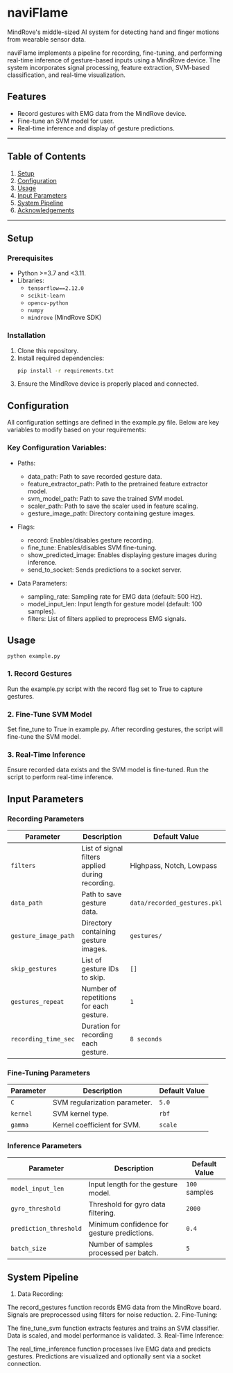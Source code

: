 # naviFlame
MindRove's middle-sized AI system for detecting hand and finger motions from wearable sensor data.

naviFlame implements a pipeline for recording, fine-tuning, and performing real-time inference of gesture-based inputs using a MindRove device. The system incorporates signal processing, feature extraction, SVM-based classification, and real-time visualization.

## Features
- Record gestures with EMG data from the MindRove device.
- Fine-tune an SVM model for user.
- Real-time inference and display of gesture predictions.


---

## Table of Contents
1. [Setup](#setup)
2. [Configuration](#configuration)
3. [Usage](#usage)
4. [Input Parameters](#input-parameters)
5. [System Pipeline](#system-pipeline)
6. [Acknowledgements](#acknowledgements)

---

## Setup

### Prerequisites
- Python >=3.7 and <3.11.
- Libraries:
  - `tensorflow==2.12.0`
  - `scikit-learn`
  - `opencv-python`
  - `numpy`
  - `mindrove` (MindRove SDK)

### Installation
1. Clone this repository.
2. Install required dependencies:
   ```bash
   pip install -r requirements.txt
3. Ensure the MindRove device is properly placed and connected.


## Configuration
All configuration settings are defined in the example.py file. Below are key variables to modify based on your requirements:

### Key Configuration Variables:
- Paths:
    - data_path: Path to save recorded gesture data.
    - feature_extractor_path: Path to the pretrained feature extractor model.
    - svm_model_path: Path to save the trained SVM model.
    - scaler_path: Path to save the scaler used in feature scaling.
    - gesture_image_path: Directory containing gesture images.

- Flags:
    - record: Enables/disables gesture recording.
    - fine_tune: Enables/disables SVM fine-tuning.
    - show_predicted_image: Enables displaying gesture images during inference.
    - send_to_socket: Sends predictions to a socket server.

- Data Parameters:
    - sampling_rate: Sampling rate for EMG data (default: 500 Hz).
    - model_input_len: Input length for gesture model (default: 100 samples).
    - filters: List of filters applied to preprocess EMG signals.
    
    
## Usage
```python example.py```
### 1. Record Gestures
Run the example.py script with the record flag set to True to capture gestures.
### 2. Fine-Tune SVM Model
Set fine_tune to True in example.py. After recording gestures, the script will fine-tune the SVM model.
### 3. Real-Time Inference
Ensure recorded data exists and the SVM model is fine-tuned. Run the script to perform real-time inference.

## Input Parameters

### Recording Parameters
| Parameter             | Description                                      | Default Value             |
|-----------------------|--------------------------------------------------|---------------------------|
| `filters`             | List of signal filters applied during recording. | Highpass, Notch, Lowpass  |
| `data_path`           | Path to save gesture data.                       | `data/recorded_gestures.pkl` |
| `gesture_image_path`  | Directory containing gesture images.             | `gestures/`               |
| `skip_gestures`       | List of gesture IDs to skip.                     | `[]`                      |
| `gestures_repeat`     | Number of repetitions for each gesture.          | `1`                       |
| `recording_time_sec`  | Duration for recording each gesture.             | `8 seconds`               |

### Fine-Tuning Parameters
| Parameter             | Description                                      | Default Value             |
|-----------------------|--------------------------------------------------|---------------------------|
| `C`                   | SVM regularization parameter.                   | `5.0`                     |
| `kernel`              | SVM kernel type.                                | `rbf`                     |
| `gamma`               | Kernel coefficient for SVM.                     | `scale`                   |

### Inference Parameters
| Parameter             | Description                                      | Default Value             |
|-----------------------|--------------------------------------------------|---------------------------|
| `model_input_len`     | Input length for the gesture model.              | `100` samples             |
| `gyro_threshold`      | Threshold for gyro data filtering.               | `2000`                    |
| `prediction_threshold`| Minimum confidence for gesture predictions.      | `0.4`                     |
| `batch_size`          | Number of samples processed per batch.           | `5`                       |



## System Pipeline
1. Data Recording:

The record_gestures function records EMG data from the MindRove board.
Signals are preprocessed using filters for noise reduction.
2. Fine-Tuning:

The fine_tune_svm function extracts features and trains an SVM classifier.
Data is scaled, and model performance is validated.
3. Real-Time Inference:

The real_time_inference function processes live EMG data and predicts gestures.
Predictions are visualized and optionally sent via a socket connection.
